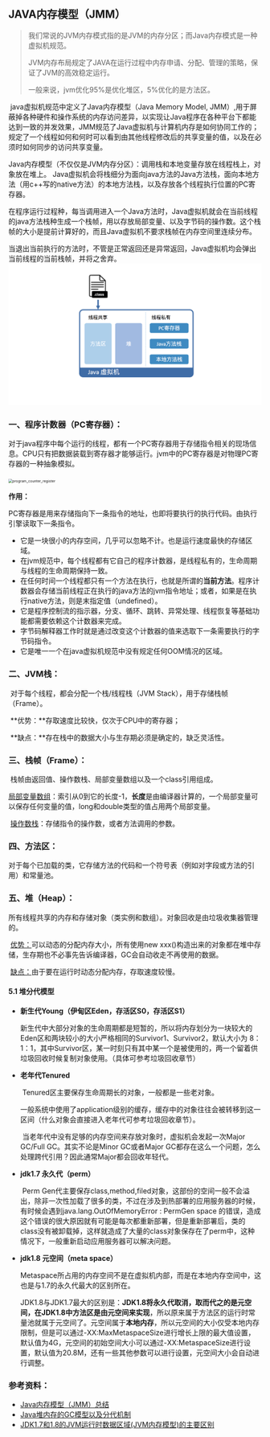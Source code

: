 ## JAVA内存模型（JMM）

> 我们常说的JVM内存模式指的是JVM的内存分区；而Java内存模式是一种虚拟机规范。
>
> JVM内存布局规定了JAVA在运行过程中内存申请、分配、管理的策略，保证了JVM的高效稳定运行。
>
> 一般来说，jvm优化95%是优化堆区，5%优化的是方法区。

​		java虚拟机规范中定义了Java内存模型（Java Memory Model, JMM）,用于屏蔽掉各种硬件和操作系统的内存访问差异，以实现让Java程序在各种平台下都能达到一致的并发效果，JMM规范了Java虚拟机与计算机内存是如何协同工作的；规定了一个线程如何和何时可以看到由其他线程修改后的共享变量的值，以及在必须时如何同步的访问共享变量。

​		Java内存模型（不仅仅是JVM内存分区）：调用栈和本地变量存放在线程栈上，对象放在堆上。
Java虚拟机会将栈细分为面向java方法的Java方法栈，面向本地方法（用c++写的native方法）的本地方法栈，以及存放各个线程执行位置的PC寄存器。

​		在程序运行过程种，每当调用进入一个Java方法时，Java虚拟机就会在当前线程的java方法栈种生成一个栈帧，用以存放局部变量、以及字节码的操作数。这个栈帧的大小是提前计算好的，而且Java虚拟机不要求栈帧在内存空间里连续分布。

​		当退出当前执行的方法时，不管是正常返回还是异常返回，Java虚拟机均会弹出当前线程的当前栈帧，并将之舍弃。
<img src=".\img\JMM.png" alt="img" style="zoom: 80%;margin-left: 0px;" /> 

### 一、程序计数器（PC寄存器）：

​		对于java程序中每个运行的线程，都有一个PC寄存器用于存储指令相关的现场信息。CPU只有把数据装载到寄存器才能够运行。jvm中的PC寄存器是对物理PC寄存器的一种抽象模拟。

<img src="D:/workspace/github/JAVA-000/Note/jvm/img/program_counter_register.png" alt="program_counter_register" style="zoom:50%;" />

**作用：**

PC寄存器是用来存储指向下一条指令的地址，也即将要执行的执行代码。由执行引擎读取下一条指令。

- 它是一块很小的内存空间，几乎可以忽略不计。也是运行速度最快的存储区域。
- 在jvm规范中，每个线程都有它自己的程序计数器，是线程私有的，生命周期与线程的生命周期保持一致。
- 在任何时间一个线程都只有一个方法在执行，也就是所谓的**当前方法**。程序计数器会存储当前线程正在执行的java方法的jvm指令地址；或者，如果是在执行native方法，则是末指定值（undefined）。
- 它是程序控制流的指示器，分支、循环、跳转、异常处理、线程恢复等基础功能都需要依赖这个计数器来完成。
- 字节码解释器工作时就是通过改变这个计数器的值来选取下一条需要执行的字节码指令。
- 它是唯一一个在java虚拟机规范中没有规定任何OOM情况的区域。

### 二、JVM栈：

​		对于每个线程，都会分配一个栈/线程栈（JVM Stack），用于存储栈帧（Frame）。

​		**优势：**存取速度比较快，仅次于CPU中的寄存器；

​		**缺点：**存在栈中的数据大小与生存期必须是确定的，缺乏灵活性。

### 三、栈帧（Frame）：

​		栈帧由返回值、操作数栈、局部变量数组以及一个class引用组成。

​		<u>局部变量数组</u>：索引从0到它的长度-1，**长度**是由编译器计算的，一个局部变量可以保存任何变量的值，long和double类型的值占用两个局部变量。

​		<u>操作数栈</u>：存储指令的操作数，或者方法调用的参数。

### 四、方法区：

​		对于每个已加载的类，它存储方法的代码和一个符号表（例如对字段或方法的引用）和常量池。

### 五、堆（Heap）：

​		所有线程共享的内存和存储对象（类实例和数组）。对象回收是由垃圾收集器管理的。

​		<u>优势：</u>可以动态的分配内存大小，所有使用new xxx()构造出来的对象都在堆中存储，生存期也不必事先告诉编译器，GC会自动收走不再使用的数据。

​		<u>缺点：</u>由于要在运行时动态分配内存，存取速度较慢。

####  5.1 堆分代模型

- **新生代Young（伊甸区Eden，存活区S0，存活区S1）**

  ​		新生代中大部分对象的生命周期都是短暂的，所以将内存划分为一块较大的Eden区和两块较小的大小严格相同的Survivor1、Survivor2，默认大小为 8：1：1，其中Survivor区，某一时刻只有其中某一个是被使用的，两一个留着供垃圾回收时候复制对象使用。（具体可参考垃圾回收章节）

- **老年代Tenured** 

  ​		Tenured区主要保存生命周期长的对象，一般都是一些老对象。

  ​		一般系统中使用了application级别的缓存，缓存中的对象往往会被转移到这一区间（什么对象会直接进入老年代可参考垃圾回收章节）。

  ​		当老年代中没有足够的内存空间来存放对象时，虚拟机会发起一次Major GC/Full GC。其实不论是Minor GC或者Major GC都存在这么一个问题，怎么处理跨代引用？因此通常Major都会回收年轻代。 

- **jdk1.7 永久代（perm）**

  ​		Perm Gen代主要保存class,method,filed对象，这部份的空间一般不会溢出，除非一次性加载了很多的类，不过在涉及到热部署的应用服务器的时候，有时候会遇到java.lang.OutOfMemoryError : PermGen space 的错误，造成这个错误的很大原因就有可能是每次都重新部署，但是重新部署后，类的class没有被卸载掉，这样就造成了大量的class对象保存在了perm中，这种情况下，一般重新启动应用服务器可以解决问题。 

- **jdk1.8 元空间（meta space）**

  ​		Metaspace所占用的内存空间不是在虚拟机内部，而是在本地内存空间中，这也是与1.7的永久代最大的区别所在。

  ​		JDK1.8与JDK1.7最大的区别是：**JDK1.8将永久代取消，取而代之的是元空间，在JDK1.8中方法区是由元空间来实现**，所以原来属于方法区的运行时常量池就属于元空间了。
  ​		元空间属于**本地内存**，所以元空间的大小仅受本地内存限制，但是可以通过-XX:MaxMetaspaceSize进行增长上限的最大值设置，默认值为4G，元空间的初始空间大小可以通过-XX:MetaspaceSize进行设置，默认值为20.8M，还有一些其他参数可以进行设置，元空间大小会自动进行调整。 

### 参考资料：

- [Java内存模型（JMM）总结](https://zhuanlan.zhihu.com/p/29881777)
- [Java堆内存的GC模型以及分代机制](https://blog.csdn.net/weixin_43767015/article/details/105196418)
- [JDK1.7和1.8的JVM运行时数据区域(JVM内存模型)的主要区别](https://blog.csdn.net/weixin_43767015/article/details/105189239)






